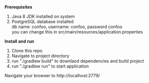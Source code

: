 **Prerequisites** 

1. Java 8 JDK installed on system
2. PostgreSQL database installed  
db name: confoo, username: confoo, password confoo  
you can change this in src/main/resources/application.properties

**Install and run** 
1. Clone this repo
2. Navigate to project directory
3. run "./gradlew build" to downlaod dependencies and build project
4. run "./gradlew run" to start application


Navigate your browser to http://localhost:2779/ 